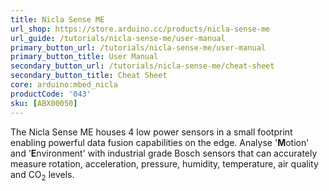 ```yaml
---
title: Nicla Sense ME
url_shop: https://store.arduino.cc/products/nicla-sense-me
url_guide: /tutorials/nicla-sense-me/user-manual
primary_button_url: /tutorials/nicla-sense-me/user-manual
primary_button_title: User Manual
secondary_button_url: /tutorials/nicla-sense-me/cheat-sheet
secondary_button_title: Cheat Sheet
core: arduino:mbed_nicla
productCode: '043'
sku: [ABX00050]
---
```


The Nicla Sense ME houses 4 low power sensors in a small footprint enabling powerful data fusion capabilities on the edge. Analyse '**M**otion' and '**E**nvironment' with industrial grade Bosch sensors that can accurately measure rotation, acceleration, pressure, humidity, temperature, air quality and CO<sub>2</sub> levels.
